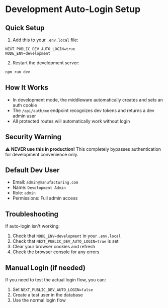 # Development Auto-Login Setup

## Quick Setup

1. Add this to your `.env.local` file:
```
NEXT_PUBLIC_DEV_AUTO_LOGIN=true
NODE_ENV=development
```

2. Restart the development server:
```bash
npm run dev
```

## How It Works

- In development mode, the middleware automatically creates and sets an auth cookie
- The `/api/auth/me` endpoint recognizes dev tokens and returns a dev admin user
- All protected routes will automatically work without login

## Security Warning

⚠️ **NEVER use this in production!** This completely bypasses authentication for development convenience only.

## Default Dev User

- Email: `admin@manufacturing.com`
- Name: `Development Admin`
- Role: `admin`
- Permissions: Full admin access

## Troubleshooting

If auto-login isn't working:

1. Check that `NODE_ENV=development` in your `.env.local`
2. Check that `NEXT_PUBLIC_DEV_AUTO_LOGIN=true` is set
3. Clear your browser cookies and refresh
4. Check the browser console for any errors

## Manual Login (if needed)

If you need to test the actual login flow, you can:
1. Set `NEXT_PUBLIC_DEV_AUTO_LOGIN=false`
2. Create a test user in the database
3. Use the normal login flow